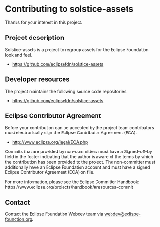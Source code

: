 # Contributing to solstice-assets

Thanks for your interest in this project.

## Project description

Solstice-assets is a project to regroup assets for the Eclipse Foundation look and feel. 

* https://github.com/eclipsefdn/solstice-assets

## Developer resources

The project maintains the following source code repositories

* https://github.com/eclipsefdn/solstice-assets

## Eclipse Contributor Agreement

Before your contribution can be accepted by the project team contributors must
electronically sign the Eclipse Contributor Agreement (ECA).

* http://www.eclipse.org/legal/ECA.php

Commits that are provided by non-committers must have a Signed-off-by field in
the footer indicating that the author is aware of the terms by which the
contribution has been provided to the project. The non-committer must
additionally have an Eclipse Foundation account and must have a signed Eclipse
Contributor Agreement (ECA) on file.

For more information, please see the Eclipse Committer Handbook:
https://www.eclipse.org/projects/handbook/#resources-commit

## Contact

Contact the Eclipse Foundation Webdev team via webdev@eclispe-foundtion.org.
